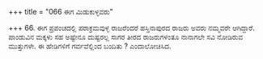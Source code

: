 +++
title = "066 ಈಗ ಮಿಡುಕುಳ್ಳವರು"

+++
66. ಈಗ ಪ್ರಪಂಚದಲ್ಲಿ ಪರಾಕ್ರಮವುಳ್ಳ ರಾಜರೆಂದರೆ ಹಸ್ತಿನಾಪುರದ ರಾಜರು ಅವರು ನಮ್ಮವರೇ ಆಗಿದ್ದಾರೆ. ಪಾಂಡುವಿನ ಮಕ್ಕಳು ಸಹ ಅಷ್ಟೇನೂ ದುಷ್ಟರಲ್ಲ ಸಾಗರ ತೀರದ ರಾಜರುಗಳಂತೂ ನಾನಾಗಲೇ ಸವಿ ನೋಡಿರುವ ಮುತ್ತುಗಳೇ. ಈ ಹೇಡಿಗಳಿಗೆ ಗರ್ವವೆಲ್ಲಿಂದ ಬಂದಿತು ? ಎಂದಾಲೋಚಿಸಿದ.